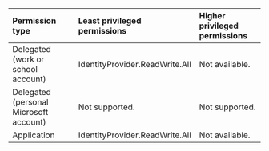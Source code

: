 |Permission type|Least privileged permissions|Higher privileged permissions|
|:---|:---|:---|
|Delegated (work or school account)|IdentityProvider.ReadWrite.All|Not available.|
|Delegated (personal Microsoft account)|Not supported.|Not supported.|
|Application|IdentityProvider.ReadWrite.All|Not available.|